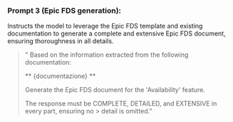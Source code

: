 ### Prompt 3 (Epic FDS generation):
Instructs the model to leverage the Epic FDS template and existing documentation to generate a complete and extensive Epic FDS document, ensuring thoroughness in all details.


> "
> Based on the information extracted from the following documentation:
>
> **
>   {documentazione}
> **
> 
> Generate the Epic FDS document for the 'Availability' feature.
> 
> The response must be COMPLETE, DETAILED, and EXTENSIVE in every part, ensuring no > detail is omitted."
